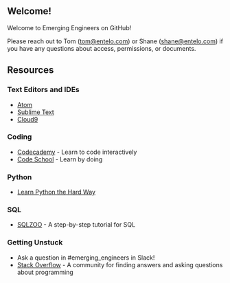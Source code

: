 Welcome!
--------

Welcome to Emerging Engineers on GitHub!

Please reach out to Tom (tom@entelo.com) or Shane (shane@entelo.com) if you have any questions about access, permissions, or documents.

## Resources

### Text Editors and IDEs

* [Atom](https://atom.io/)
* [Sublime Text](https://www.sublimetext.com/)
* [Cloud9](https://c9.io/)

### Coding

* [Codecademy](https://www.codecademy.com/) - Learn to code interactively
* [Code School](https://www.codeschool.com/) - Learn by doing

### Python

* [Learn Python the Hard Way](https://learncodethehardway.org/python/)

### SQL

* [SQLZOO](http://sqlzoo.net/) - A step-by-step tutorial for SQL

### Getting Unstuck

* Ask a question in #emerging_engineers in Slack!
* [Stack Overflow](http://stackoverflow.com/) - A community for finding answers and asking questions about programming
